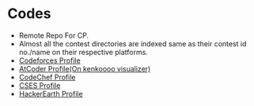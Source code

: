 # Codes
* Remote Repo For CP. 
* Almost all the contest directories are indexed same as their contest id no./name on their respective platforms.
* [Codeforces Profile](https://codeforces.com/profile/Fireswan)
* [AtCoder Profile(On kenkoooo visualizer)](https://kenkoooo.com/atcoder/#/table/fireswan)
* [CodeChef Profile](https://www.codechef.com/users/fireswan)
* [CSES Profile](https://cses.fi/user/37780)
* [HackerEarth Profile](https://www.hackerearth.com/@realslimnoobie)
